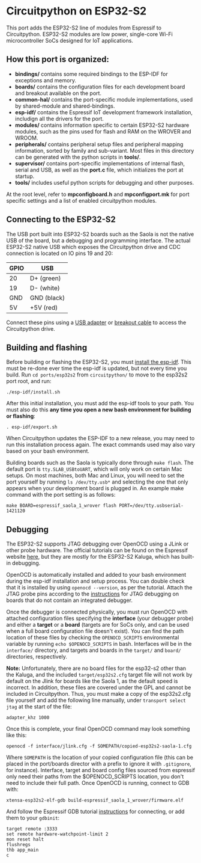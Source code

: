 # Circuitpython on ESP32-S2 #

This port adds the ESP32-S2 line of modules from Espressif to Circuitpython. ESP32-S2 modules are low power, single-core Wi-Fi microcontroller SoCs designed for IoT applications.

## How this port is organized: ##

- **bindings/** contains some required bindings to the ESP-IDF for exceptions and memory.
- **boards/** contains the configuration files for each development board and breakout available on the port.
- **common-hal/** contains the port-specific module implementations, used by shared-module and shared-bindings.
- **esp-idf/** contains the Espressif IoT development framework installation, includign all the drivers for the port.
- **modules/** contains information specific to certain ESP32-S2 hardware modules, such as the pins used for flash and RAM on the WROVER and WROOM.
- **peripherals/** contains peripheral setup files and peripheral mapping information, sorted by family and sub-variant. Most files in this directory can be generated with the python scripts in **tools/**.
- **supervisor/** contains port-specific implementations of internal flash, serial and USB, as well as the **port.c** file, which initializes the port at startup.
- **tools/** includes useful python scripts for debugging and other purposes.

At the root level, refer to **mpconfigboard.h** and **mpconfigport.mk** for port specific settings and a list of enabled circuitpython modules.

## Connecting to the ESP32-S2 ##

The USB port built into ESP32-S2 boards such as the Saola is not the native USB of the board, but a debugging and programming interface. The actual ESP32-S2 native USB which exposes the Circuitpython drive and CDC connection is located on IO pins 19 and 20:

| GPIO | USB         |
| ---- | ----------- |
| 20   | D+ (green)  |
| 19   | D- (white)  |
| GND  | GND (black) |
| 5V   | +5V (red)   |

Connect these pins using a [USB adapter](https://www.adafruit.com/product/4090) or [breakout cable](https://www.adafruit.com/product/4448) to access the Circuitpython drive.

## Building and flashing ##

Before building or flashing the ESP32-S2, you must [install the esp-idf](https://docs.espressif.com/projects/esp-idf/en/latest/esp32s2/get-started/index.html). This must be re-done ever time the esp-idf is updated, but not every time you build. Run `cd ports/esp32s2` from `circuitpython/` to move to the esp32s2 port root, and run:

```
./esp-idf/install.sh
```

After this initial installation, you must add the esp-idf tools to your path. You must also do this **any time you open a new bash environment for building or flashing**:

```
. esp-idf/export.sh
```

When Circuitpython updates the ESP-IDF to a new release, you may need to run this installation process again. The exact commands used may also vary based on your bash environment.

Building boards such as the Saola is typically done through `make flash`. The default port is `tty.SLAB_USBtoUART`, which will only work on certain Mac setups. On most machines, both Mac and Linux, you will need to set the port yourself by running `ls /dev/tty.usb*` and selecting the one that only appears when your development board is plugged in. An example make command with the port setting is as follows:

```
make BOARD=espressif_saola_1_wrover flash PORT=/dev/tty.usbserial-1421120
```

## Debugging ##

The ESP32-S2 supports JTAG debugging over OpenOCD using a JLink or other probe hardware. The official tutorials can be found on the Espressif website [here](https://docs.espressif.com/projects/esp-idf/en/latest/esp32s2/api-guides/jtag-debugging/index.html), but they are mostly for the ESP32-S2 Kaluga, which has built-in debugging.

OpenOCD is automatically installed and added to your bash environment during the esp-idf installation and setup process. You can double check that it is installed by using `openocd --version`, as per the tutorial. Attach the JTAG probe pins according to the [instructions](https://docs.espressif.com/projects/esp-idf/en/latest/esp32s2/api-guides/jtag-debugging/configure-other-jtag.html) for JTAG debugging on boards that do not contain an integrated debugger.

Once the debugger is connected physically, you must run OpenOCD with attached configuration files specifying the **interface** (your debugger probe) and either a **target** or a **board** (targets are for SoCs only, and can be used when a full board configuration file doesn't exist). You can find the path location of these files by checking the `OPENOCD_SCRIPTS` environmental variable by running `echo $OPENOCD_SCRIPTS` in bash. Interfaces will be in the `interface/` directory, and targets and boards in the `target/` and `board/` directories, respectively.

**Note:** Unfortunately, there are no board files for the esp32-s2 other than the Kaluga, and the included `target/esp32s2.cfg` target file will not work by default on the Jlink for boards like the Saola 1, as the default speed is incorrect. In addition, these files are covered under the GPL and cannot be included in Circuitpython. Thus, you must make a copy of the esp32s2.cfg file yourself and add the following line manually, under `transport select jtag` at the start of the file:

```
adapter_khz 1000
```

Once this is complete, your final OpenOCD command may look something like this:

`openocd -f interface/jlink.cfg -f SOMEPATH/copied-esp32s2-saola-1.cfg`

Where `SOMEPATH` is the location of your copied configuration file (this can be placed in the port/boards director with a prefix to ignore it with `.gitignore`, for instance). Interface, target and board config files sourced from espressif only need their paths from the $OPENOCD_SCRIPTS location, you don't need to include their full path. Once OpenOCD is running, connect to GDB with:

`xtensa-esp32s2-elf-gdb build-espressif_saola_1_wrover/firmware.elf`

And follow the Espressif GDB tutorial [instructions](https://docs.espressif.com/projects/esp-idf/en/latest/esp32s2/api-guides/jtag-debugging/using-debugger.html) for connecting, or add them to your `gdbinit`:

```
target remote :3333
set remote hardware-watchpoint-limit 2
mon reset halt
flushregs
thb app_main
c
```
